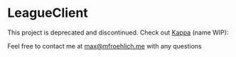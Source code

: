 # LeagueClient

This project is deprecated and discontinued. Check out [Kappa](https://github.com/mfro/Kappa) (name WIP):

Feel free to contact me at max@mfroehlich.me with any questions
